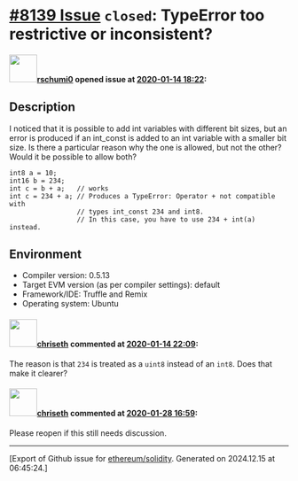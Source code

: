 # [\#8139 Issue](https://github.com/ethereum/solidity/issues/8139) `closed`: TypeError too restrictive or inconsistent?

#### <img src="https://avatars.githubusercontent.com/u/58267968?v=4" width="50">[rschumi0](https://github.com/rschumi0) opened issue at [2020-01-14 18:22](https://github.com/ethereum/solidity/issues/8139):

## Description

I noticed that it is possible to add int variables with different bit sizes, but an error is produced if an int_const is added to an int variable with a smaller bit size. Is there a particular reason why the one is allowed, but not the other? Would it be possible to allow both?

```
int8 a = 10;
int16 b = 234;
int c = b + a;   // works 
int c = 234 + a; // Produces a TypeError: Operator + not compatible with 
                 // types int_const 234 and int8. 
                 // In this case, you have to use 234 + int(a) instead.
```

## Environment
- Compiler version: 0.5.13
- Target EVM version (as per compiler settings): default
- Framework/IDE: Truffle and Remix
- Operating system: Ubuntu

#### <img src="https://avatars.githubusercontent.com/u/9073706?v=4" width="50">[chriseth](https://github.com/chriseth) commented at [2020-01-14 22:09](https://github.com/ethereum/solidity/issues/8139#issuecomment-574397809):

The reason is that `234` is treated as a `uint8` instead of an `int8`. Does that make it clearer?

#### <img src="https://avatars.githubusercontent.com/u/9073706?v=4" width="50">[chriseth](https://github.com/chriseth) commented at [2020-01-28 16:59](https://github.com/ethereum/solidity/issues/8139#issuecomment-579350917):

Please reopen if this still needs discussion.


-------------------------------------------------------------------------------



[Export of Github issue for [ethereum/solidity](https://github.com/ethereum/solidity). Generated on 2024.12.15 at 06:45:24.]
